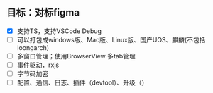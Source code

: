 ## 目标：对标figma
 - [x] 支持TS，支持VSCode Debug
 - [ ] 可以打包成windows版、Mac版、Linux版、国产UOS、麒麟(不包括loongarch)
 - [ ] 多窗口管理；使用BrowserView 多tab管理
 - [ ] 事件驱动，rxjs
 - [ ] 字节码加密
 - [ ] 配置、通信、日志、插件（devtool）、升级（）
